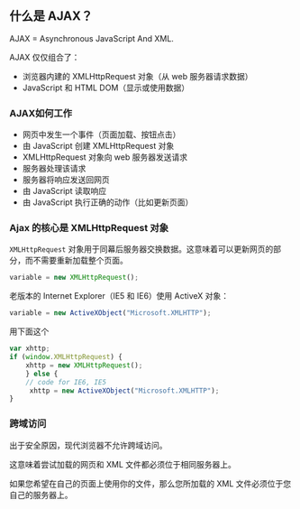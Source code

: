 ## 什么是 AJAX？

AJAX = Asynchronous JavaScript And XML.

AJAX 仅仅组合了：

- 浏览器内建的 XMLHttpRequest 对象（从 web 服务器请求数据）
- JavaScript 和 HTML DOM（显示或使用数据）

### AJAX如何工作

- 网页中发生一个事件（页面加载、按钮点击）
- 由 JavaScript 创建 XMLHttpRequest 对象
- XMLHttpRequest 对象向 web 服务器发送请求
- 服务器处理该请求
- 服务器将响应发送回网页
- 由 JavaScript 读取响应
- 由 JavaScript 执行正确的动作（比如更新页面）

### Ajax 的核心是 XMLHttpRequest 对象

`XMLHttpRequest` 对象用于同幕后服务器交换数据。这意味着可以更新网页的部分，而不需要重新加载整个页面。

```js
variable = new XMLHttpRequest();
```

老版本的 Internet Explorer（IE5 和 IE6）使用 ActiveX 对象：

```js
variable = new ActiveXObject("Microsoft.XMLHTTP");
```

用下面这个

```js
var xhttp;
if (window.XMLHttpRequest) {
    xhttp = new XMLHttpRequest();
    } else {
    // code for IE6, IE5
     xhttp = new ActiveXObject("Microsoft.XMLHTTP");
}
```

### 跨域访问

出于安全原因，现代浏览器不允许跨域访问。

这意味着尝试加载的网页和 XML 文件都必须位于相同服务器上。

如果您希望在自己的页面上使用你的文件，那么您所加载的 XML 文件必须位于您自己的服务器上。
